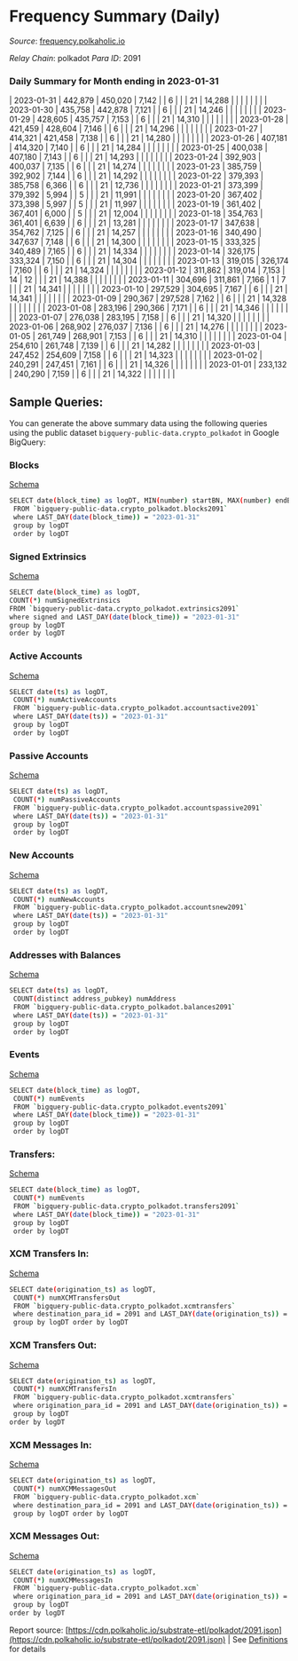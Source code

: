 # Frequency Summary (Daily)

_Source_: [frequency.polkaholic.io](https://frequency.polkaholic.io)

*Relay Chain*: polkadot
*Para ID*: 2091



### Daily Summary for Month ending in 2023-01-31


| 2023-01-31 | 442,879 | 450,020 | 7,142 |  | 6 |  |  | 21 | 14,288 |   |   |   |  |  |  |
| 2023-01-30 | 435,758 | 442,878 | 7,121 |  | 6 |  |  | 21 | 14,246 |   |   |   |  |  |  |
| 2023-01-29 | 428,605 | 435,757 | 7,153 |  | 6 |  |  | 21 | 14,310 |   |   |   |  |  |  |
| 2023-01-28 | 421,459 | 428,604 | 7,146 |  | 6 |  |  | 21 | 14,296 |   |   |   |  |  |  |
| 2023-01-27 | 414,321 | 421,458 | 7,138 |  | 6 |  |  | 21 | 14,280 |   |   |   |  |  |  |
| 2023-01-26 | 407,181 | 414,320 | 7,140 |  | 6 |  |  | 21 | 14,284 |   |   |   |  |  |  |
| 2023-01-25 | 400,038 | 407,180 | 7,143 |  | 6 |  |  | 21 | 14,293 |   |   |   |  |  |  |
| 2023-01-24 | 392,903 | 400,037 | 7,135 |  | 6 |  |  | 21 | 14,274 |   |   |   |  |  |  |
| 2023-01-23 | 385,759 | 392,902 | 7,144 |  | 6 |  |  | 21 | 14,292 |   |   |   |  |  |  |
| 2023-01-22 | 379,393 | 385,758 | 6,366 |  | 6 |  |  | 21 | 12,736 |   |   |   |  |  |  |
| 2023-01-21 | 373,399 | 379,392 | 5,994 |  | 5 |  |  | 21 | 11,991 |   |   |   |  |  |  |
| 2023-01-20 | 367,402 | 373,398 | 5,997 |  | 5 |  |  | 21 | 11,997 |   |   |   |  |  |  |
| 2023-01-19 | 361,402 | 367,401 | 6,000 |  | 5 |  |  | 21 | 12,004 |   |   |   |  |  |  |
| 2023-01-18 | 354,763 | 361,401 | 6,639 |  | 6 |  |  | 21 | 13,281 |   |   |   |  |  |  |
| 2023-01-17 | 347,638 | 354,762 | 7,125 |  | 6 |  |  | 21 | 14,257 |   |   |   |  |  |  |
| 2023-01-16 | 340,490 | 347,637 | 7,148 |  | 6 |  |  | 21 | 14,300 |   |   |   |  |  |  |
| 2023-01-15 | 333,325 | 340,489 | 7,165 |  | 6 |  |  | 21 | 14,334 |   |   |   |  |  |  |
| 2023-01-14 | 326,175 | 333,324 | 7,150 |  | 6 |  |  | 21 | 14,304 |   |   |   |  |  |  |
| 2023-01-13 | 319,015 | 326,174 | 7,160 |  | 6 |  |  | 21 | 14,324 |   |   |   |  |  |  |
| 2023-01-12 | 311,862 | 319,014 | 7,153 | 14 | 12 |  |  | 21 | 14,388 |   |   |   |  |  |  |
| 2023-01-11 | 304,696 | 311,861 | 7,166 | 1 | 7 |  |  | 21 | 14,341 |   |   |   |  |  |  |
| 2023-01-10 | 297,529 | 304,695 | 7,167 |  | 6 |  |  | 21 | 14,341 |   |   |   |  |  |  |
| 2023-01-09 | 290,367 | 297,528 | 7,162 |  | 6 |  |  | 21 | 14,328 |   |   |   |  |  |  |
| 2023-01-08 | 283,196 | 290,366 | 7,171 |  | 6 |  |  | 21 | 14,346 |   |   |   |  |  |  |
| 2023-01-07 | 276,038 | 283,195 | 7,158 |  | 6 |  |  | 21 | 14,320 |   |   |   |  |  |  |
| 2023-01-06 | 268,902 | 276,037 | 7,136 |  | 6 |  |  | 21 | 14,276 |   |   |   |  |  |  |
| 2023-01-05 | 261,749 | 268,901 | 7,153 |  | 6 |  |  | 21 | 14,310 |   |   |   |  |  |  |
| 2023-01-04 | 254,610 | 261,748 | 7,139 |  | 6 |  |  | 21 | 14,282 |   |   |   |  |  |  |
| 2023-01-03 | 247,452 | 254,609 | 7,158 |  | 6 |  |  | 21 | 14,323 |   |   |   |  |  |  |
| 2023-01-02 | 240,291 | 247,451 | 7,161 |  | 6 |  |  | 21 | 14,326 |   |   |   |  |  |  |
| 2023-01-01 | 233,132 | 240,290 | 7,159 |  | 6 |  |  | 21 | 14,322 |   |   |   |  |  |  |

## Sample Queries:
You can generate the above summary data using the following queries using the public dataset `bigquery-public-data.crypto_polkadot` in Google BigQuery:


### Blocks 

[Schema](https://github.com/colorfulnotion/substrate-etl/blob/main/schema/blocks.json)

```bash
SELECT date(block_time) as logDT, MIN(number) startBN, MAX(number) endBN, COUNT(*) numBlocks 
 FROM `bigquery-public-data.crypto_polkadot.blocks2091`  
 where LAST_DAY(date(block_time)) = "2023-01-31" 
 group by logDT 
 order by logDT
```

### Signed Extrinsics 

[Schema](https://github.com/colorfulnotion/substrate-etl/blob/main/schema/extrinsics.json)

```bash
SELECT date(block_time) as logDT, 
COUNT(*) numSignedExtrinsics 
FROM `bigquery-public-data.crypto_polkadot.extrinsics2091`  
where signed and LAST_DAY(date(block_time)) = "2023-01-31" 
group by logDT 
order by logDT
```

### Active Accounts 

[Schema](https://github.com/colorfulnotion/substrate-etl/blob/main/schema/accountsactive.json)

```bash
SELECT date(ts) as logDT, 
 COUNT(*) numActiveAccounts 
 FROM `bigquery-public-data.crypto_polkadot.accountsactive2091` 
 where LAST_DAY(date(ts)) = "2023-01-31" 
 group by logDT 
 order by logDT
```

### Passive Accounts 

[Schema](https://github.com/colorfulnotion/substrate-etl/blob/main/schema/accountspassive.json)

```bash
SELECT date(ts) as logDT, 
 COUNT(*) numPassiveAccounts 
 FROM `bigquery-public-data.crypto_polkadot.accountspassive2091` 
 where LAST_DAY(date(ts)) = "2023-01-31" 
 group by logDT 
 order by logDT
```

### New Accounts 

[Schema](https://github.com/colorfulnotion/substrate-etl/blob/main/schema/accountsnew.json)

```bash
SELECT date(ts) as logDT, 
 COUNT(*) numNewAccounts 
 FROM `bigquery-public-data.crypto_polkadot.accountsnew2091` 
 where LAST_DAY(date(ts)) = "2023-01-31" 
 group by logDT
 order by logDT
```

### Addresses with Balances 

[Schema](https://github.com/colorfulnotion/substrate-etl/blob/main/schema/balances.json)

```bash
SELECT date(ts) as logDT,
 COUNT(distinct address_pubkey) numAddress 
 FROM `bigquery-public-data.crypto_polkadot.balances2091` 
 where LAST_DAY(date(ts)) = "2023-01-31" 
 group by logDT 
 order by logDT
```

### Events 

[Schema](https://github.com/colorfulnotion/substrate-etl/blob/main/schema/events.json)

```bash
SELECT date(block_time) as logDT, 
 COUNT(*) numEvents 
 FROM `bigquery-public-data.crypto_polkadot.events2091` 
 where LAST_DAY(date(block_time)) = "2023-01-31" 
 group by logDT 
 order by logDT
```

### Transfers:

[Schema](https://github.com/colorfulnotion/substrate-etl/blob/main/schema/transfers.json)

```bash
SELECT date(block_time) as logDT, 
 COUNT(*) numEvents 
 FROM `bigquery-public-data.crypto_polkadot.transfers2091` 
 where LAST_DAY(date(block_time)) = "2023-01-31" 
 group by logDT 
 order by logDT
```

### XCM Transfers In: 

[Schema](https://github.com/colorfulnotion/substrate-etl/blob/main/schema/xcmtransfers.json)

```bash
SELECT date(origination_ts) as logDT, 
 COUNT(*) numXCMTransfersOut 
 FROM `bigquery-public-data.crypto_polkadot.xcmtransfers` 
 where destination_para_id = 2091 and LAST_DAY(date(origination_ts)) = "2023-01-31" 
 group by logDT order by logDT
```

### XCM Transfers Out: 

[Schema](https://github.com/colorfulnotion/substrate-etl/blob/main/schema/xcmtransfers.json)

```bash
SELECT date(origination_ts) as logDT, 
 COUNT(*) numXCMTransfersIn 
 FROM `bigquery-public-data.crypto_polkadot.xcmtransfers` 
 where origination_para_id = 2091 and LAST_DAY(date(origination_ts)) = "2023-01-31" 
 group by logDT 
order by logDT
```

### XCM Messages In: 

[Schema](https://github.com/colorfulnotion/substrate-etl/blob/main/schema/xcm.json)

```bash
SELECT date(origination_ts) as logDT, 
 COUNT(*) numXCMMessagesOut 
 FROM `bigquery-public-data.crypto_polkadot.xcm` 
 where destination_para_id = 2091 and LAST_DAY(date(origination_ts)) = "2023-01-31" 
 group by logDT order by logDT
```

### XCM Messages Out: 

[Schema](https://github.com/colorfulnotion/substrate-etl/blob/main/schema/xcm.json)

```bash
SELECT date(origination_ts) as logDT, 
 COUNT(*) numXCMMessagesIn 
 FROM `bigquery-public-data.crypto_polkadot.xcm` 
 where origination_para_id = 2091 and LAST_DAY(date(origination_ts)) = "2023-01-31" 
 group by logDT 
order by logDT
```


Report source: [https://cdn.polkaholic.io/substrate-etl/polkadot/2091.json](https://cdn.polkaholic.io/substrate-etl/polkadot/2091.json) | See [Definitions](/DEFINITIONS.md) for details
